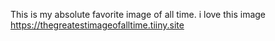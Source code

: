 This is my absolute favorite image of all time. i love this image
https://thegreatestimageofalltime.tiiny.site
